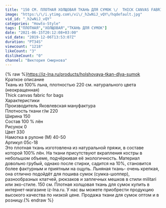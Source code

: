 ```yaml
---
title: "150 СМ. ПЛОТНАЯ ХОЛЩОВАЯ ТКАНЬ ДЛЯ СУМОК \/  THICK CANVAS FABRIC FOR BAGS"
image: "https:\/\/i.ytimg.com\/vi\/_h2wNiJ_vQY\/hqdefault.jpg"
vid_id: "_h2wNiJ_vQY"
categories: "Howto-Style"
tags: ["ПЛОТНАЯ","ХОЛЩОВАЯ","ТКАНЬ ДЛЯ СУМОК"]
date: "2021-06-15T20:12:08+03:00"
vid_date: "2019-12-06T13:53:07Z"
duration: "PT34S"
viewcount: "1218"
likeCount: "3"
dislikeCount: "0"
channel: "Виктория Смирнова"
---
```

{% raw %}<a rel="nofollow" target="blank" href="https://iz-lna.ru/products/holshovaya-tkan-dlya-sumok">https://iz-lna.ru/products/holshovaya-tkan-dlya-sumok</a><br />Краткое описание<br />Ткань из 100% льна, плотностью 220 см. натурального цвета (неокращенная)<br />Thick canvas fabric for bags<br />Характеристики<br />Производитель Яковлевская мануфактура<br />Плотность ткани г/м 220<br />Ширина 150<br />Состав 100 % лён<br />Рисунок 0<br />Цвет 330<br />Намотка в рулоне (М) 40-50<br />Артикул 05с-18<br />Это плотная ткань изготовлена из натуральной пряжи, в составе которой 100% лён. На ткани присутствуют вкрапления костры в небольшом объеме, подчёркивая её экологичность. Материал довольно грубый, однако после стирки, садится на 10%, становится более фактурным и приятным на ощупь. Льняная ткань- очень крепкая, она отлично подойдёт для пошива сумок (сумка-шоппер), разнообразных клатчей, рюкзаков и заплечных мешков в стили militari или эко-стиле.  150 см. Плотная холщовая ткань для сумок купить в интернет-магазине iz-lna.ru. У нас вы можете приобрести продукцию высокого качества по низкой цене. Продажа ткани для сумок оптом и в розницу.{% endraw %}
